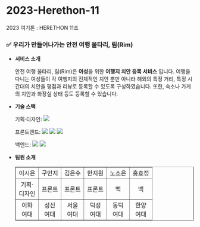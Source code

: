 # 2023-Herethon-11
2023 여기톤 : HERETHON 11조

### ✅ 우리가 만들어나가는 안전 여행 울타리, 림(Rim)

- **서비스 소개**

  안전 여행 울타리, 림(Rim)은 **여성**을 위한 **여행지 치안 등록 서비스** 입니다.
  여행을 다니는 여성들이 각 여행지의 전체적인 치안 뿐만 아니라
  해외의 특정 거리, 특정 시간대의 치안을 평점과 리뷰로 등록할 수 있도록 구성하였습니다.
  또한, 숙소나 가게의 치안과 화장실 상태 등도 등록할 수 있습니다.

- **기술 스택**

  <span>기획·디자인: </span> <img src="https://img.shields.io/badge/figma-F24E1E?style=for-the-badge&logo=figma&logoColor=white">

  <span>프론트엔드: </span> <img src="https://img.shields.io/badge/html-E34F26?style=for-the-badge&logo=html5&logoColor=white"> <img src="https://img.shields.io/badge/css-1572B6?style=for-the-badge&logo=css3&logoColor=white"> <img src="https://img.shields.io/badge/javascript-F7DF1E?style=for-the-badge&logo=javascript&logoColor=black">

  <span>백엔드: </span><img src="https://img.shields.io/badge/python-3776AB?style=for-the-badge&logo=python&logoColor=white"> <img src="https://img.shields.io/badge/django-092E20?style=for-the-badge&logo=Django&logoColor=white">
  
- **팀원 소개**

  <table border="" cellspacing="0" cellpadding="0" width="100%">
  <tr width="100%">
  <td align="center">이시은</a></td>
  <td align="center">구민지</a></td>
  <td align="center">김은수</a></td>
  <td align="center">한지원</a></td>
  <td align="center">노소은</a></td>
  <td align="center">홍효정</a></td>
  </tr>
  <tr width="100%">
  <td align="center">기획·<br>디자인</td>
  <td align="center">프론트</td>
  <td align="center">프론트</td>
  <td align="center">프론트</td>
  <td align="center">백</td>
  <td align="center">백</td>
  </tr>
  <tr width="100%">
  <td align="center">이화<br>여대</a></td>
  <td align="center">성신<br>여대</a></td>
  <td align="center">서울<br>여대</a></td>
  <td align="center">덕성<br>여대</a></td>
  <td align="center">동덕<br>여대</a></td>
  <td align="center">한양<br>여대</a></td>
  </tr>
  </table>
